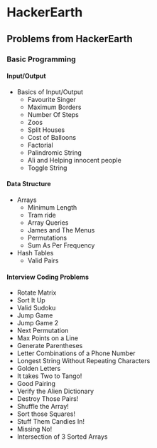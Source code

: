 # HackerEarth
<div align="left">
    <h2>Problems from HackerEarth</h2>
    <h3>Basic Programming</h3>
    <h4>Input/Output</h4>
    <ul>
        <li>Basics of Input/Output
            <ul>
                <li>Favourite Singer</li>
                <li>Maximum Borders</li>
                <li>Number Of Steps</li>
                <li>Zoos</li>
                <li>Split Houses</li>
                <li>Cost of Balloons</li>
                <li>Factorial</li>
                <li>Palindromic String</li>
                <li>Ali and Helping innocent people</li>
                <li>Toggle String</li>
            </ul>
        </li>
    </ul>
    <h4>Data Structure</h4>
    <ul>
        <li>Arrays
        	 <ul>
        	 	  <li>Minimum Length</li>
        	 	  <li>Tram ride</li>
        	 	  <li>Array Queries</li>
        	 	  <li>James and The Menus</li>
        	 	  <li>Permutations</li>
        	 	  <li>Sum As Per Frequency</li>
        	 </ul>
        </li>
        <li>Hash Tables
        	<ul>
        		<li>Valid Pairs</li>
        	</ul>
        </li>
    </ul>
    <h4>Interview Coding Problems</h4>
    <ul>
    	  <li>Rotate Matrix</li>
    	  <li>Sort It Up</li>
    	  <li>Valid Sudoku</li>
    	  <li>Jump Game</li>
    	  <li>Jump Game 2</li>
    	  <li>Next Permutation</li>
    	  <li>Max Points on a Line</li>
    	  <li>Generate Parentheses</li>
    	  <li>Letter Combinations of a Phone Number</li>
    	  <li>Longest String Without Repeating Characters</li>
    	  <li>Golden Letters</li>
    	  <li>It takes Two to Tango!</li>
    	  <li>Good Pairing</li>
    	  <li>Verify the Alien Dictionary</li>
    	  <li>Destroy Those Pairs!</li>
    	  <li>Shuffle the Array!</li>
    	  <li>Sort those Squares!</li>
    	  <li>Stuff Them Candies In!</li>
    	  <li>Missing No!</li>
    	  <li>Intersection of 3 Sorted Arrays</li>
    </ul>
</div>